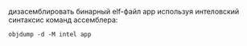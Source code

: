 дизасемблировать бинарный elf-файл app используя интеловский синтаксис команд ассемблера:

```shell
objdump -d -M intel app
```